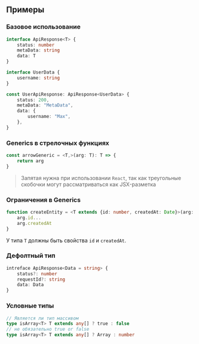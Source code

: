 
## Примеры

### Базовое использование

```ts
interface ApiResponse<T> {
	status: number
	metaData: string
	data: T
}

interface UserData {
	username: string
}

const UserApiResponse: ApiResponse<UserData> {
	status: 200,
	metaData: "MetaData",
	data: {
		username: "Max",
	},
}
```

### Generics в стрелочных функциях

```ts
const arrowGeneric = <T,>(arg: T): T => {
	return arg
}
```

> Запятая нужна при использовании `React`, так как треугольные скобочки могут рассматриваться как JSX-разметка

### Ограничения в Generics

```ts
function createEntity = <T extends {id: number, createdAt: Date}>(arg: T) => {
	arg.id...
	arg.createdAt
}
```

У типа `T` должны быть свойства `id` и `createdAt`.


### Дефолтный тип

```ts
intreface ApiResponse<Data = string> {
	status?: number
	requestId?: string
	data: Data
}
```

### Условные типы

```ts
// Является ли тип массивом
type isArray<T> T extends any[] ? true : false
// не обязательно true or false
type isArray<T> T extends any[] ? Array : number
```